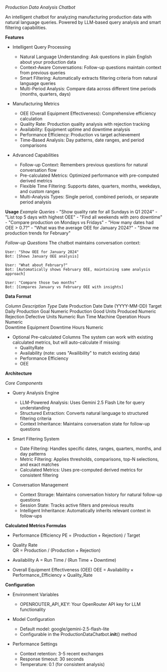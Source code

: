 *Production Data Analysis Chatbot*

An intelligent chatbot for analyzing manufacturing production data with natural language queries. Powered by LLM-based query analysis and smart filtering capabilities.


**Features**
- Intelligent Query Processing
    - Natural Language Understanding: Ask questions in plain English about your production data
    - Context-Aware Conversations: Follow-up questions maintain context from previous queries
    - Smart Filtering: Automatically extracts filtering criteria from natural language queries
    - Multi-Period Analysis: Compare data across different time periods (months, quarters, days)

- Manufacturing Metrics
    - OEE (Overall Equipment Effectiveness): Comprehensive efficiency calculation
    - Quality Rate: Production quality analysis with rejection tracking
    - Availability: Equipment uptime and downtime analysis
    - Performance Efficiency: Production vs target achievement
    - Time-Based Analysis: Day patterns, date ranges, and period comparisons

- Advanced Capabilities
    - Follow-up Context: Remembers previous questions for natural conversation flow
    - Pre-calculated Metrics: Optimized performance with pre-computed derived metrics
    - Flexible Time Filtering: Supports dates, quarters, months, weekdays, and custom ranges
    - Multi-Analysis Types: Single period, combined periods, or separate period analysis



**Usage**
*Example Queries*
    - "Show quality rate for all Sundays in Q1 2024"
    -  "List top 5 days with highest OEE"
    - "Find all weekends with zero downtime"
    - "Compare production on Mondays vs Fridays"
    - "How many dates had OEE > 0.7?"
    - "What was the average OEE for January 2024?"
    - "Show me production trends for February"

*Follow-up Questions*
The chatbot maintains conversation context:

    User: "Show OEE for January 2024"
    Bot: [Shows January OEE analysis]

    User: "What about February?"
    Bot: [Automatically shows February OEE, maintaining same analysis approach]

    User: "Compare those two months"
    Bot: [Compares January vs February OEE with insights]



**Data Format**

*Column*         *Description*                   *Type*
Date             Production Date                 Date (YYYY-MM-DD)
Target           Daily Production Goal           Numeric
Production       Good Units Produced             Numeric             
Rejection        Defective Units                 Numeric
Run Time         Machine Operation Hours         Numeric    
Downtime         Equipment Downtime Hours        Numeric     

- Optional Pre-calculated Columns
    The system can work with existing calculated metrics, but will auto-calculate if missing:
    - QualityRate
    - Availability (note: uses "Availibility" to match existing data)
    - Performance Efficiency
    - OEE

**Architecture**

*Core Components*
- Query Analysis Engine
    - LLM-Powered Analysis: Uses Gemini 2.5 Flash Lite for query understanding
    - Structured Extraction: Converts natural language to structured filtering criteria
    - Context Inheritance: Maintains conversation state for follow-up questions

- Smart Filtering System
    - Date Filtering: Handles specific dates, ranges, quarters, months, and day patterns
    - Metric Filtering: Applies thresholds, comparisons, top-N selections, and exact matches
    - Calculated Metrics: Uses pre-computed derived metrics for consistent filtering

- Conversation Management
    - Context Storage: Maintains conversation history for natural follow-up questions
    - Session State: Tracks active filters and previous results
    - Intelligent Inheritance: Automatically inherits relevant context in follow-ups



**Calculated Metrics Formulas**

- Performance Efficiency
    PE = (Production + Rejection) / Target

- Quality Rate  
    QR = Production / (Production + Rejection)

- Availability
    A = Run Time / (Run Time + Downtime)

- Overall Equipment Effectiveness (OEE)
    OEE = Availability × Performance_Efficiency × Quality_Rate



**Configuration**

- Environment Variables
    - OPENROUTER_API_KEY: Your OpenRouter API key for LLM functionality

- Model Configuration
    - Default model: google/gemini-2.5-flash-lite
    - Configurable in the ProductionDataChatbot.__init__() method

- Performance Settings
    - Context retention: 3-5 recent exchanges
    - Response timeout: 30 seconds
    - Temperature: 0.1 (for consistent analysis)
